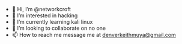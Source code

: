 - 👋 Hi, I’m @networkcroft
- 👀 I’m interested in hacking
- 🌱 I’m currently learning kali linux
- 💞️ I’m looking to collaborate on no one
- 📫 How to reach me message me at denverkeithmuya@gmail.com

<!---
networkcroft/networkcroft is a ✨ special ✨ repository because its `README.md` (this file) appears on your GitHub profile.
You can click the Preview link to take a look at your changes.
--->
